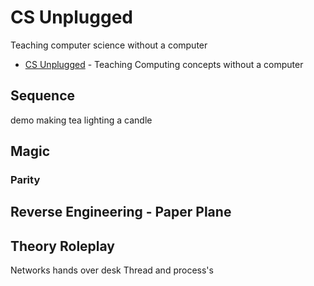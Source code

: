 CS Unplugged
============

Teaching computer science without a computer

* [CS Unplugged](http://csunplugged.org) - Teaching Computing concepts without a computer


Sequence
--------

demo making tea
lighting a candle


Magic
-----

### Parity


Reverse Engineering - Paper Plane
---------------------------------


Theory Roleplay
---------------

Networks hands over desk
Thread and process's

